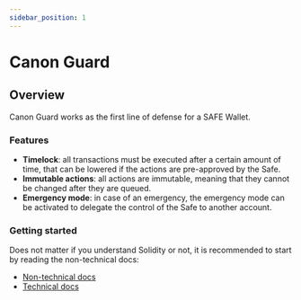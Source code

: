 ```yaml
---
sidebar_position: 1
---
```


# Canon Guard

## Overview

Canon Guard works as the first line of defense for a SAFE Wallet.

### Features

- **Timelock**: all transactions must be executed after a certain amount of time, that can be lowered if the actions are pre-approved by the Safe.
- **Immutable actions**: all actions are immutable, meaning that they cannot be changed after they are queued.
- **Emergency mode**: in case of an emergency, the emergency mode can be activated to delegate the control of the Safe to another account.

### Getting started

Does not matter if you understand Solidity or not, it is recommended to start by reading the non-technical docs:

- [Non-technical docs](non-technical/getting-started.md)
- [Technical docs](technical/)
